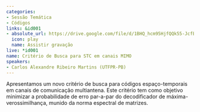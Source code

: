 ```yaml
---
categories:
- Sessão Temática
- Códigos
links: &id001
- absolute_url: https://drive.google.com/file/d/1BHQ_hcm95HjfQQk55-JcfEA2WluTzzn_/view?usp=sharing
  icon: play
  name: Assistir gravação
live: *id001
name: Critério de Busca para STC em canais MIMO
speakers:
- Carlos Alexandre Ribeiro Martins (UTFPR-PB)
---
```


Apresentamos um novo critério de busca para códigos espaço-temporais em canais de comunicação multiantena. Este critério tem como objetivo minimizar a probabilidade de erro par-a-par do decodificador de máxima-verossimilhança, munido da norma espectral de matrizes. 
